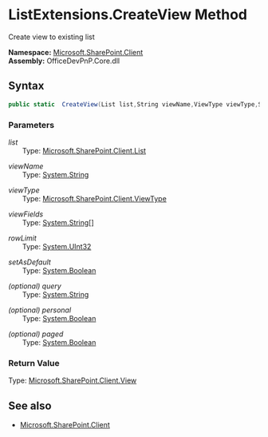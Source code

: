 # ListExtensions.CreateView Method  
Create view to existing list  

**Namespace:** [Microsoft.SharePoint.Client](Microsoft.SharePoint.Client.md)  
**Assembly:** OfficeDevPnP.Core.dll  
## Syntax
```C#
public static  CreateView(List list,String viewName,ViewType viewType,String[] viewFields,UInt32 rowLimit,Boolean setAsDefault,String query,Boolean personal,Boolean paged)
```
### Parameters
*list*  
&emsp;&emsp;Type: [Microsoft.SharePoint.Client.List](Microsoft.SharePoint.Client.List.md) 
&emsp;&emsp;  
  
*viewName*  
&emsp;&emsp;Type: [System.String](System.String.md) 
&emsp;&emsp;  
  
*viewType*  
&emsp;&emsp;Type: [Microsoft.SharePoint.Client.ViewType](Microsoft.SharePoint.Client.ViewType.md) 
&emsp;&emsp;  
  
*viewFields*  
&emsp;&emsp;Type: [System.String[]](System.String[].md) 
&emsp;&emsp;  
  
*rowLimit*  
&emsp;&emsp;Type: [System.UInt32](System.UInt32.md) 
&emsp;&emsp;  
  
*setAsDefault*  
&emsp;&emsp;Type: [System.Boolean](System.Boolean.md) 
&emsp;&emsp;  
  
*(optional) query*  
&emsp;&emsp;Type: [System.String](System.String.md) 
&emsp;&emsp;  
  
*(optional) personal*  
&emsp;&emsp;Type: [System.Boolean](System.Boolean.md) 
&emsp;&emsp;  
  
*(optional) paged*  
&emsp;&emsp;Type: [System.Boolean](System.Boolean.md) 
&emsp;&emsp;  
  
### Return Value
Type: [Microsoft.SharePoint.Client.View](Microsoft.SharePoint.Client.View.md)  

## See also
- [Microsoft.SharePoint.Client](Microsoft.SharePoint.Client.md)
